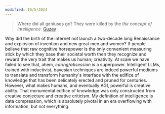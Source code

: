 ```yaml
---
modified: 10/5/2024
---
```


> Where did all geniuses go?
> They were killed by the _the concept of intelligence._
> [Guzey](https://guzey.com/intelligence-killed-genius/)



Why did the birth of the internet not launch a two-decade long Renaissance and explosion of invention and new great men and women? If people believe that raw cognitive horsepower is the only convenient measuring stick by which they base their societal worth then they recognize and reward the very trait that makes us human; creativity. At scale we have failed to see that, ahem, *caring/obsession* is a superpower. Intelligent LLMs, trained with inductivist, bayesian techniques are indeed powerful mediums to translate and transform humanity's interface with the edifice of knowledge that has been delicately erected and pruned for centuries. 
However, what makes humans, and eventually AGI, powerful is creative ability. That monumental edifice of knowledge was only constructed from creative conjecture and creative criticism. My definition of intelligence is data compression, which is absolutely pivotal in an era overflowing with information, but not everything.